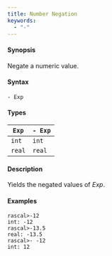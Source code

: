 ```yaml
---
title: Number Negation
keywords:
  - "-"
---
```


#### Synopsis

Negate a numeric value.

#### Syntax

`- Exp`

#### Types

| `Exp`  |  `- Exp`  |
| --- | --- |
| `int`    |  `int`      |
| `real`   |  `real`     |

#### Description

Yields the negated values of _Exp_.

#### Examples

```rascal-shell 
rascal>-12
int: -12
rascal>-13.5
real: -13.5
rascal>- -12
int: 12
```

